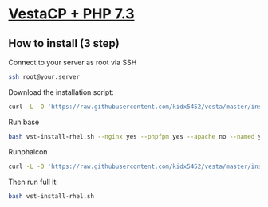 [VestaCP + PHP 7.3](https://github.com/pnduonghd/vesta)
==================================================

How to install (3 step)
----------------------------
Connect to your server as root via SSH
```bash
ssh root@your.server
```

Download the installation script:
```bash
curl -L -O 'https://raw.githubusercontent.com/kidx5452/vesta/master/install/vst-install-rhel.sh'
```
Run base

```bash
bash vst-install-rhel.sh --nginx yes --phpfpm yes --apache no --named yes --remi yes --vsftpd no --proftpd no --iptables yes --fail2ban no --quota no --exim no --dovecot no --spamassassin no --clamav no --softaculous yes --mysql yes --postgresql no --hostname SCapital --email support@scapital.com
```
Runphalcon
```bash
curl -L -O 'https://raw.githubusercontent.com/kidx5452/vesta/master/install/install_base.sh'
```


Then run full it:
```bash
bash vst-install-rhel.sh
```
